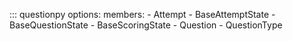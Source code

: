 ::: questionpy
    options:
        members:
            - Attempt
            - BaseAttemptState
            - BaseQuestionState
            - BaseScoringState
            - Question
            - QuestionType
